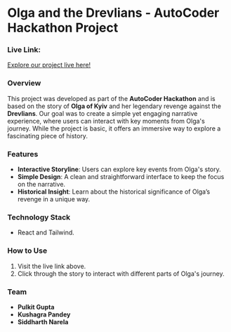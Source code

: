 # **Olga and the Drevlians - AutoCoder Hackathon Project**

### **Live Link:**
[Explore our project live here!](https://auto-coder-tuf-mac.vercel.app/)

### **Overview**
This project was developed as part of the **AutoCoder Hackathon** and is based on the story of **Olga of Kyiv** and her legendary revenge against the **Drevlians**. Our goal was to create a simple yet engaging narrative experience, where users can interact with key moments from Olga's journey. While the project is basic, it offers an immersive way to explore a fascinating piece of history.

### **Features**
- **Interactive Storyline**: Users can explore key events from Olga's story.
- **Simple Design**: A clean and straightforward interface to keep the focus on the narrative.
- **Historical Insight**: Learn about the historical significance of Olga’s revenge in a unique way.

### **Technology Stack**
- React and Tailwind.

### **How to Use**
1. Visit the live link above.
2. Click through the story to interact with different parts of Olga's journey.

### **Team**
- **Pulkit Gupta**
- **Kushagra Pandey**
- **Siddharth Narela**

